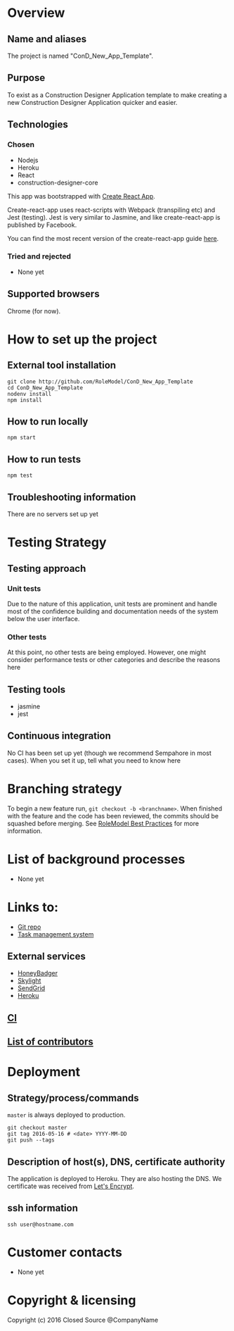 # Overview
## Name and aliases
The project is named "ConD_New_App_Template".

## Purpose
To exist as a Construction Designer Application template to make creating a new Construction Designer Application quicker and easier.

## Technologies
### Chosen
* Nodejs
* Heroku
* React
* construction-designer-core

This app was bootstrapped with [Create React App](https://github.com/facebookincubator/create-react-app).

Create-react-app uses react-scripts with Webpack (transpiling etc) and Jest (testing). Jest is very similar to Jasmine, and like create-react-app is published by Facebook.

You can find the most recent version of the create-react-app guide [here](https://github.com/facebookincubator/create-react-app/blob/master/packages/react-scripts/template/README.md).

### Tried and rejected
* None yet

## Supported browsers
Chrome (for now).

# How to set up the project
## External tool installation
```
git clone http://github.com/RoleModel/ConD_New_App_Template
cd ConD_New_App_Template
nodenv install
npm install
```

## How to run locally
`npm start`

## How to run tests
`npm test`

## Troubleshooting information
There are no servers set up yet

# Testing Strategy
## Testing approach

### Unit tests
Due to the nature of this application, unit tests are prominent and handle most of the confidence building and documentation needs of the system below the user interface.

### Other tests
At this point, no other tests are being employed.
However, one might consider performance tests or other categories and describe the reasons here

## Testing tools
* jasmine
* jest

## Continuous integration
No CI has been set up yet (though we recommend Sempahore in most cases).  When you set it up, tell what you need to know here

# Branching strategy
To begin a new feature run, `git checkout -b <branchname>`.
When finished with the feature and the code has been reviewed, the commits should be squashed before merging. See [RoleModel Best Practices](https://github.com/RoleModel/BestPractices) for more information.

# List of background processes
* None yet

# Links to:
* [Git repo](http://github.com/RoleModel/ConD_New_App_Template)
* [Task management system](https://trello.com/b/mwgnckUw)

## External services
* [HoneyBadger](http://honeybadger.io)
* [Skylight](http://skylight.io)
* [SendGrid](http://sendgrid.com/RoleModel)
* [Heroku](http://herokuapp.com)

## [CI](https://semaphoreci.com/rolemodel/ConD_New_App_Template)
## [List of contributors](https://github.com/RoleModel/ConD_New_App_Template/graphs/contributors)

# Deployment
## Strategy/process/commands
`master` is always deployed to production.

```
git checkout master
git tag 2016-05-16 # <date> YYYY-MM-DD
git push --tags
```

## Description of host(s), DNS, certificate authority
The application is deployed to Heroku. They are also hosting the DNS. We certificate was received from [Let's Encrypt](https://letsencrypt.org/).

## ssh information
`ssh user@hostname.com`

# Customer contacts
* None yet

# Copyright & licensing
Copyright (c) 2016 Closed Source @CompanyName
